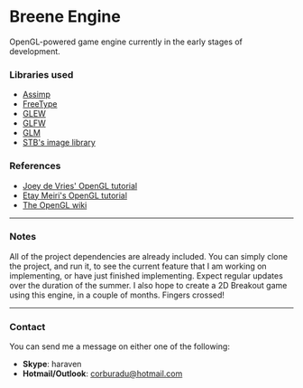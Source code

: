 # Breene Engine
OpenGL-powered game engine currently in the early stages of development.

### Libraries used
- [Assimp](http://www.assimp.org/)
- [FreeType](https://www.freetype.org/)
- [GLEW](http://glew.sourceforge.net/)
- [GLFW](http://www.glfw.org/)
- [GLM](http://glm.g-truc.net/0.9.7/index.html)
- [STB's image library](https://github.com/nothings/stb)

### References
- [Joey de Vries' OpenGL tutorial](http://learnopengl.com/)
- [Etay Meiri's OpenGL tutorial](http://ogldev.atspace.co.uk/)
- [The OpenGL wiki](https://www.opengl.org/wiki/)

---
### Notes
All of the project dependencies are already included. You can simply clone the project, and run it, to see the current feature that I am working on implementing, or have just finished implementing.
Expect regular updates over the duration of the summer. I also hope to create a 2D Breakout game using this engine, in a couple of months. Fingers crossed!

---
### Contact
You can send me a message on either one of the following:
- **Skype**: haraven
- **Hotmail/Outlook**: corburadu@hotmail.com
